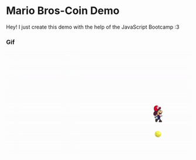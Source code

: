 # Mario Bros-Coin Demo

Hey! I just create this demo with the help of the JavaScript Bootcamp :3

### Gif

<img align="center" src="mario-coin-ezgif.com-gif-maker (1).gif" alt="mario walking to get a coin gif">


